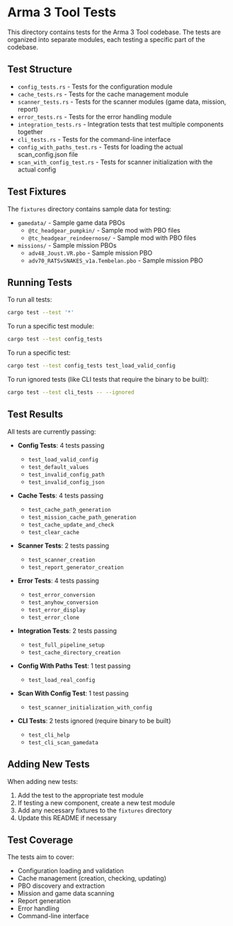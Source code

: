 # Arma 3 Tool Tests

This directory contains tests for the Arma 3 Tool codebase. The tests are organized into separate modules, each testing a specific part of the codebase.

## Test Structure

- `config_tests.rs` - Tests for the configuration module
- `cache_tests.rs` - Tests for the cache management module
- `scanner_tests.rs` - Tests for the scanner modules (game data, mission, report)
- `error_tests.rs` - Tests for the error handling module
- `integration_tests.rs` - Integration tests that test multiple components together
- `cli_tests.rs` - Tests for the command-line interface
- `config_with_paths_test.rs` - Tests for loading the actual scan_config.json file
- `scan_with_config_test.rs` - Tests for scanner initialization with the actual config

## Test Fixtures

The `fixtures` directory contains sample data for testing:

- `gamedata/` - Sample game data PBOs
  - `@tc_headgear_pumpkin/` - Sample mod with PBO files
  - `@tc_headgear_reindeernose/` - Sample mod with PBO files
- `missions/` - Sample mission PBOs
  - `adv48_Joust.VR.pbo` - Sample mission PBO
  - `adv70_RATSvSNAKES_v1a.Tembelan.pbo` - Sample mission PBO

## Running Tests

To run all tests:

```bash
cargo test --test '*'
```

To run a specific test module:

```bash
cargo test --test config_tests
```

To run a specific test:

```bash
cargo test --test config_tests test_load_valid_config
```

To run ignored tests (like CLI tests that require the binary to be built):

```bash
cargo test --test cli_tests -- --ignored
```

## Test Results

All tests are currently passing:

- **Config Tests**: 4 tests passing
  - `test_load_valid_config`
  - `test_default_values`
  - `test_invalid_config_path`
  - `test_invalid_config_json`

- **Cache Tests**: 4 tests passing
  - `test_cache_path_generation`
  - `test_mission_cache_path_generation`
  - `test_cache_update_and_check`
  - `test_clear_cache`

- **Scanner Tests**: 2 tests passing
  - `test_scanner_creation`
  - `test_report_generator_creation`

- **Error Tests**: 4 tests passing
  - `test_error_conversion`
  - `test_anyhow_conversion`
  - `test_error_display`
  - `test_error_clone`

- **Integration Tests**: 2 tests passing
  - `test_full_pipeline_setup`
  - `test_cache_directory_creation`

- **Config With Paths Test**: 1 test passing
  - `test_load_real_config`

- **Scan With Config Test**: 1 test passing
  - `test_scanner_initialization_with_config`

- **CLI Tests**: 2 tests ignored (require binary to be built)
  - `test_cli_help`
  - `test_cli_scan_gamedata`

## Adding New Tests

When adding new tests:

1. Add the test to the appropriate test module
2. If testing a new component, create a new test module
3. Add any necessary fixtures to the `fixtures` directory
4. Update this README if necessary

## Test Coverage

The tests aim to cover:

- Configuration loading and validation
- Cache management (creation, checking, updating)
- PBO discovery and extraction
- Mission and game data scanning
- Report generation
- Error handling
- Command-line interface 